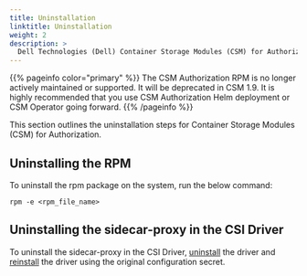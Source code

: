 ```yaml
---
title: Uninstallation
linktitle: Uninstallation 
weight: 2
description: >
  Dell Technologies (Dell) Container Storage Modules (CSM) for Authorization Uninstallation
---
```


{{% pageinfo color="primary" %}}
The CSM Authorization RPM is no longer actively maintained or supported. It will be deprecated in CSM 1.9. It is highly recommended that you use CSM Authorization Helm deployment or CSM Operator going forward.
{{% /pageinfo %}}

This section outlines the uninstallation steps for Container Storage Modules (CSM) for Authorization. 

## Uninstalling the RPM

To uninstall the rpm package on the system, run the below command:

```
rpm -e <rpm_file_name>
```

## Uninstalling the sidecar-proxy in the CSI Driver

To uninstall the sidecar-proxy in the CSI Driver, [uninstall](../../csidriver/uninstall) the driver and [reinstall](../../deployment) the driver using the original configuration secret.
